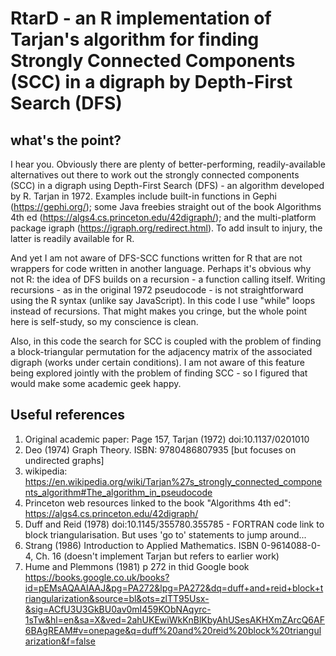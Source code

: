 # RtarD - an R implementation of Tarjan's algorithm for finding Strongly Connected Components (SCC) in a digraph by Depth-First Search (DFS)

## what's the point?
I hear you. Obviously there are plenty of better-performing, readily-available alternatives out there to work out the strongly connected components (SCC) in a digraph using Depth-First Search (DFS) - an algorithm developed by R. Tarjan in 1972. Examples include built-in functions in Gephi (https://gephi.org/); some Java freebies straight out of the book Algorithms 4th ed (https://algs4.cs.princeton.edu/42digraph/); and the multi-platform package igraph (https://igraph.org/redirect.html). To add insult to injury, the latter is readily available for R.

And yet I am not aware of DFS-SCC functions written for R that are not wrappers for code written in another language. Perhaps it's obvious why not R: the idea of DFS builds on a recursion - a function calling itself. Writing  recursions - as in the original 1972 pseudocode - is not straightforward using the R syntax (unlike say JavaScript). In this code I use "while" loops instead of recursions. That might makes you cringe, but the whole point here is self-study, so my conscience is clean.

Also, in this code the search for SCC is coupled with the problem of finding a block-triangular permutation for the adjacency matrix of the associated digraph (works under certain conditions). I am not aware of this feature being explored jointly with the problem of finding SCC - so I figured that would make some academic geek happy.

## Useful references 
 1) Original academic paper: Page 157, Tarjan (1972) doi:10.1137/0201010
 2) Deo (1974) Graph Theory. ISBN: 9780486807935 [but focuses on undirected graphs]
 3) wikipedia: https://en.wikipedia.org/wiki/Tarjan%27s_strongly_connected_components_algorithm#The_algorithm_in_pseudocode
 4) Princeton web resources linked to the book "Algorithms 4th ed": https://algs4.cs.princeton.edu/42digraph/
 5) Duff and Reid (1978) doi:10.1145/355780.355785 - FORTRAN code link to block triangularisation. But uses 'go to' statements to jump around...
 6) Strang (1986) Introduction to Applied Mathematics. ISBN 0-9614088-0-4, Ch. 16 (doesn't implement Tarjan but refers to earlier work)
 7) Hume and Plemmons (1981) p 272 in thid Google book https://books.google.co.uk/books?id=pEMsAQAAIAAJ&pg=PA272&lpg=PA272&dq=duff+and+reid+block+triangularization&source=bl&ots=zlTT95Usx-&sig=ACfU3U3GkBU0av0mI459KObNAqyrc-1sTw&hl=en&sa=X&ved=2ahUKEwiWkKnBlKbyAhUSesAKHXmZArcQ6AF6BAgREAM#v=onepage&q=duff%20and%20reid%20block%20triangularization&f=false

